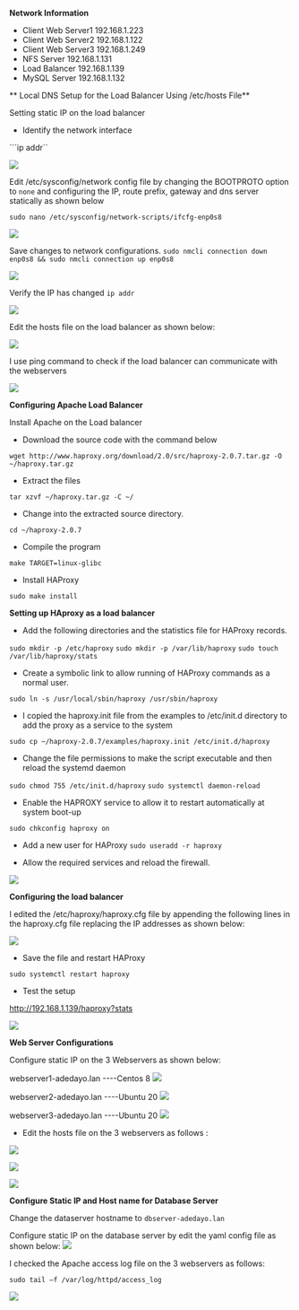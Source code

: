 
**Network Information**

- Client Web Server1 192.168.1.223
- Client Web Server2 192.168.1.122
- Client Web Server3 192.168.1.249
- NFS Server 192.168.1.131
- Load Balancer 192.168.1.139
- MySQL Server 192.168.1.132



** Local DNS Setup for the Load Balancer Using /etc/hosts File**


Setting static IP on the load balancer


- Identify the network interface

```ip addr``


![](https://github.com/drazen-dee28/-Load-Balancing-Solution-for-a-Tooling-Website/blob/main/images/interface.jpg)


Edit /etc/sysconfig/network config file by changing the BOOTPROTO option to ```none``` and configuring the IP, route prefix, gateway and dns server statically as shown below

```sudo nano /etc/sysconfig/network-scripts/ifcfg-enp0s8```


![](https://github.com/drazen-dee28/-Load-Balancing-Solution-for-a-Tooling-Website/blob/main/images/config.jpg)

Save changes to network configurations.
```sudo nmcli connection down enp0s8 && sudo nmcli connection up enp0s8```


![](https://github.com/drazen-dee28/-Load-Balancing-Solution-for-a-Tooling-Website/blob/main/images/save.jpg)


Verify the IP has changed
```ip addr```


![](https://github.com/drazen-dee28/-Load-Balancing-Solution-for-a-Tooling-Website/blob/main/images/ipchange.jpg)

Edit the hosts file on the load balancer as shown below:

![](https://github.com/drazen-dee28/-Load-Balancing-Solution-for-a-Tooling-Website/blob/main/images/hosts.jpg)



I use ping command to check if the load balancer can communicate with the webservers

![](https://github.com/drazen-dee28/-Load-Balancing-Solution-for-a-Tooling-Website/blob/main/images/ping.jpg)



**Configuring Apache Load Balancer**

Install Apache on the Load balancer

- Download the source code with the command below

```wget http://www.haproxy.org/download/2.0/src/haproxy-2.0.7.tar.gz -O ~/haproxy.tar.gz```

- Extract the files

```tar xzvf ~/haproxy.tar.gz -C ~/```

- Change into the extracted source directory.

```cd ~/haproxy-2.0.7```

 - Compile the program

 ```make TARGET=linux-glibc```

 - Install HAProxy

 ```sudo make install```




**Setting up HAproxy as a load balancer**


- Add the following directories and the statistics file for HAProxy records.

```sudo mkdir -p /etc/haproxy```
```sudo mkdir -p /var/lib/haproxy```
```sudo touch /var/lib/haproxy/stats```


- Create a symbolic link to allow running of HAProxy commands as a normal user.

```sudo ln -s /usr/local/sbin/haproxy /usr/sbin/haproxy```

- I copied the haproxy.init file from the examples to /etc/init.d directory to add the proxy as a service to the system

```sudo cp ~/haproxy-2.0.7/examples/haproxy.init /etc/init.d/haproxy```


- Change the file permissions to make the script executable and then reload the systemd daemon

```sudo chmod 755 /etc/init.d/haproxy```
```sudo systemctl daemon-reload```

- Enable the HAPROXY service to allow it to restart automatically at system boot-up

```sudo chkconfig haproxy on```


- Add a new user for HAProxy 
```sudo useradd -r haproxy```

 - Allow the required services and reload the firewall.

![](reload.jpg)






**Configuring the load balancer**







I edited the /etc/haproxy/haproxy.cfg file by appending the following lines in the haproxy.cfg file replacing the IP addresses as shown below:

![](https://github.com/drazen-dee28/-Load-Balancing-Solution-for-a-Tooling-Website/blob/main/images/cfg.jpg)


- Save the file and restart HAProxy 

```sudo systemctl restart haproxy```



- Test the setup

http://192.168.1.139/haproxy?stats



![](https://github.com/drazen-dee28/-Load-Balancing-Solution-for-a-Tooling-Website/blob/main/images/testing.jpg)



**Web Server Configurations**

Configure static IP on the 3 Webservers as shown below:

webserver1-adedayo.lan   ----Centos 8
![](https://github.com/drazen-dee28/-Load-Balancing-Solution-for-a-Tooling-Website/blob/main/images/staticw1.jpg)

webserver2-adedayo.lan   ----Ubuntu 20
![](https://github.com/drazen-dee28/-Load-Balancing-Solution-for-a-Tooling-Website/blob/main/images/staticw2.jpg)

webserver3-adedayo.lan   ----Ubuntu 20
![](https://github.com/drazen-dee28/-Load-Balancing-Solution-for-a-Tooling-Website/blob/main/images/staticw3.jpg)



- Edit the hosts file on the 3 webservers as follows :

![](https://github.com/drazen-dee28/-Load-Balancing-Solution-for-a-Tooling-Website/blob/main/images/hostw1.jpg)


![](https://github.com/drazen-dee28/-Load-Balancing-Solution-for-a-Tooling-Website/blob/main/images/hostw2.jpg)


![](https://github.com/drazen-dee28/-Load-Balancing-Solution-for-a-Tooling-Website/blob/main/images/hostw3.jpg)




**Configure Static IP and Host name for Database Server**

Change the dataserver hostname to ```dbserver-adedayo.lan```

Configure static IP on the database server by edit the yaml config file as shown below:
![](https://github.com/drazen-dee28/-Load-Balancing-Solution-for-a-Tooling-Website/blob/main/images/staticdb.jpg)







I checked the Apache access log file on the 3 webservers as follows:

```sudo tail –f /var/log/httpd/access_log```

![](https://github.com/drazen-dee28/-Load-Balancing-Solution-for-a-Tooling-Website/blob/main/images/accessw1.jpg)